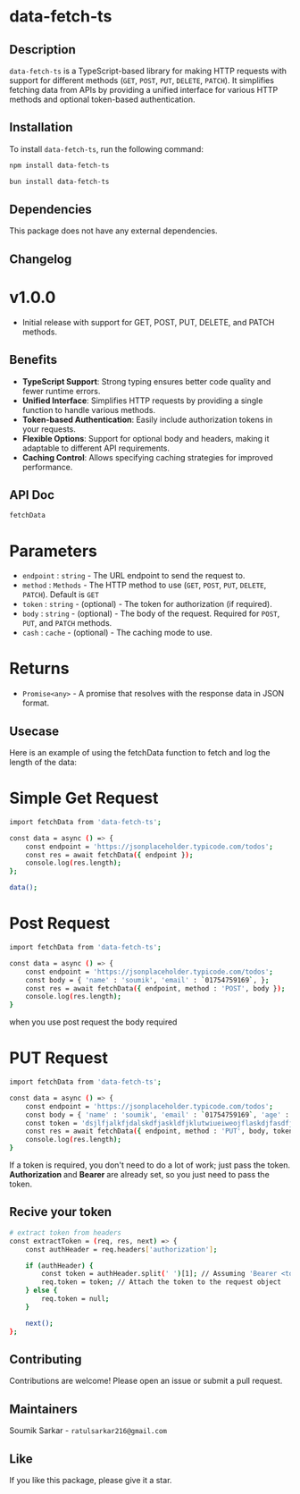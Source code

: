 # data-fetch-ts

## Description
`data-fetch-ts` is a TypeScript-based library for making HTTP requests with support for different methods (`GET`, `POST`, `PUT`, `DELETE`, `PATCH`). It simplifies fetching data from APIs by providing a unified interface for various HTTP methods and optional token-based authentication.

## Installation
To install `data-fetch-ts`, run the following command:
```bash
npm install data-fetch-ts

```
```bash
bun install data-fetch-ts

```

## Dependencies
This package does not have any external dependencies.

## Changelog

# v1.0.0

- Initial release with support for GET, POST, PUT, DELETE, and PATCH methods.

## Benefits
- **TypeScript Support**: Strong typing ensures better code quality and fewer runtime errors.
- **Unified Interface**: Simplifies HTTP requests by providing a single function to handle various methods.
- **Token-based Authentication**: Easily include authorization tokens in your requests.
- **Flexible Options**: Support for optional body and headers, making it adaptable to different API requirements.
- **Caching Control**: Allows specifying caching strategies for improved performance.

## API Doc

`fetchData`

# Parameters

- `endpoint` : `string` -  The URL endpoint to send the request to.
- `method` : `Methods` -  The HTTP method to use (`GET`, `POST`, `PUT`, `DELETE`, `PATCH`). Default is `GET`
- `token` : `string` -  (optional) - The token for authorization (if required).
- `body` : `string` -  (optional) - The body of the request. Required for `POST`, `PUT`, and `PATCH` methods.
- `cash` : `cache` -  (optional) - The caching mode to use.

# Returns
- `Promise<any>` - A promise that resolves with the response data in JSON format.

## Usecase
Here is an example of using the fetchData function to fetch and log the length of the data:


# Simple Get Request

``` bash
import fetchData from 'data-fetch-ts';

const data = async () => {
    const endpoint = 'https://jsonplaceholder.typicode.com/todos';
    const res = await fetchData({ endpoint });
    console.log(res.length);
};

data();
```
# Post Request

``` bash 
import fetchData from 'data-fetch-ts';

const data = async () => {
    const endpoint = 'https://jsonplaceholder.typicode.com/todos';
    const body = { 'name' : 'soumik', 'email' : `01754759169`, };
    const res = await fetchData({ endpoint, method : 'POST', body });
    console.log(res.length);
}

```
when you use post request the body required 

# PUT Request

``` bash 
import fetchData from 'data-fetch-ts';

const data = async () => {
    const endpoint = 'https://jsonplaceholder.typicode.com/todos';
    const body = { 'name' : 'soumik', 'email' : `01754759169`, 'age' : '19' };
    const token = 'dsjlfjalkfjdalskdfjaskldfjklutwiueiweojflaskdjfasdfjsdfk_jsldfjskldfj' 
    const res = await fetchData({ endpoint, method : 'PUT', body, token });
    console.log(res.length);
}

```
If a token is required, you don't need to do a lot of work; just pass the token. <b> Authorization </b> and <b> Bearer </b> are already set, so you just need to pass the token.



## Recive your token

``` bash 
# extract token from headers
const extractToken = (req, res, next) => {
    const authHeader = req.headers['authorization'];

    if (authHeader) {
        const token = authHeader.split(' ')[1]; // Assuming 'Bearer <token>'
        req.token = token; // Attach the token to the request object
    } else {
        req.token = null;
    }

    next();
};
```


## Contributing
Contributions are welcome! Please open an issue or submit a pull request.

## Maintainers
Soumik Sarkar - ```ratulsarkar216@gmail.com ```

## Like 
If you like this package, please give it a star.